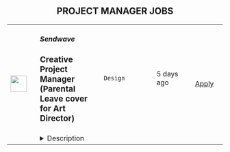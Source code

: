 <div align="center"><h2>PROJECT MANAGER JOBS</h2></div><table><tr>
                <td width="100" height="100" rowspan="2">
                    <img src="https://wwr-pro.s3.amazonaws.com/logos/0081/6324/logo.gif" width="38px" height="auto">
                </td>
                <td width="300">
                    <h5>Sendwave</h5>
                    <h3> Creative Project Manager (Parental Leave cover for Art Director)</h3>
                </td>
                <td width="300">
                    <code>Design</code>
                </td>
                <td width="200">
                <text>5 days ago</text>
                </td>
                <td width="100" rowspan="2">
                <a href="https://weworkremotely.com/remote-jobs/sendwave-creative-project-manager-parental-leave-cover-for-art-director" align="right" target="_blank">Apply</a>
                </td>
            </tr>
            <tr>
                <td colspan="3">
                <details><summary>Description</summary>
                <img src="https://we-work-remotely.imgix.net/logos/0081/6324/logo.gif?ixlib=rails-4.0.0&w=50&h=50&dpr=2&fit=fill&auto=compress" />

<p>
  <strong>Headquarters:</strong> Boston, MA
    <br /><strong>URL:</strong> <a href="https://sendwave.com">https://sendwave.com</a>
</p>

<div>
<br>We are seeking a Full-time Creative Project Manager for <strong>8 months starting Sept 26th, 2022, while the Head of Brand and Design is out on parental leave.</strong><br><br>Managing a team of 2 designers, the Creative Project Manager is responsible for supporting, coordinating, and delivering projects and campaigns to support key marketing initiatives across all regions. You will work closely with our channel leads, market launchers, and other stakeholders from Sendwave to efficiently bring new ideas and creative approaches to enhance effective marketing/growth solutions and strategies while ensuring brand consistency. Key to this is your knowledge of marketing channels, the creative, and the film production processes. Additionally, we'll be refreshing our visual identity in the upcoming years and we will need you to help manage this project.<br><br>
</div><div><strong><br>In your first few months you’ll:</strong></div><ol>
<li>Manage and provide support for day-to-day responsibilities of the Creative team</li>
<li>Manage the briefing process to ensure the Creative team has what they need to complete projects with clear deliverables and guidelines through the project management tool, Shortcut</li>
<li>Work with internal stakeholders to develop project timelines and ensure successful project completion</li>
<li>Work with production agencies to produce all videos content</li>
<li>Work on small to large-scale campaigns while finding ways to fit in day-to-day needs</li>
<li>Manage and maintain daily project status</li>
<li>Manage the creative budget</li>
</ol><div><strong>What you bring to the table:</strong></div><ul>
<li>5+ years in a Creative Project Management role</li>
<li>Experience with Project management tools (Jira, Shortcut for example)</li>
<li>History leading a creative team from project conception through implementation</li>
<li>Excellent time management skills with an eagerness to meet deadlines</li>
<li>Effective navigation of the creative process and feedback loops</li>
<li>Deep knowledge of design principles and copywriting</li>
<li>Great communication and interpersonal skills</li>
<li>Excellent organizational and multitasking skills</li>
<li>Strong business acumen skills: Ability to assess risk &amp; opportunity, critical thinking and problem solving</li>
<li>Attention to details</li>
<li>Native or fluent in English</li>
</ul><div><strong>Bonus points if you:</strong></div><ul>
<li>Have used the project management tool, Shortcut specifically</li>
<li>Have creative skills like copywriting and visual design</li>
<li>Able to work autonomously, and understand that teamwork is key to success</li>
<li>Experience managing a distributed team</li>
<li>Experience working for an app-based business</li>
<li>Are a self-starter, take initiative, and require little day-to-day direction to be successful</li>
<li>Are passionate about achieving Sendwave's mission and are excited at the prospect of lowering remittance costs for the communities we serve.</li>
</ul><div><strong>Keys details:</strong></div><ul>
<li>You can work remotely as long as you have reliable Internet access. You can be based in any of the following countries if you have the right to work there and will not need employer sponsorship during your employment duration</li>
<li>Our company is 100% remote and has been since we were founded. Sendwave hires new team members in countries around the world. All of our roles are remote, however, some roles may carry specific location-based eligibility requirements. Our Recruiting team can help answer any questions about location as we move further into recruiting process.(#LI- Remote)</li>
</ul><div><strong><br>And best of all:</strong></div><ul>
<li>Our team of over 400 employees, fully distributed across the world. We are working from coffee shops, homes, and coworking spaces — making us one of the larger fully distributed growth-stage startups in the world.</li>
<li>Proud parents, community organizers, farmers, play in bands, teach yoga, YouTube influencers, former Olympians, and serial entrepreneurs.</li>
<li>We collectively speak over twenty languages, including Akuapem, Amharic, Bengali, Ewe, Fante, Ga, Igbo, Kalenjin, Luganda, Oromo, Somali, Swahili, Wolof, Bulgarian, Croatian, Czech, Danish, Dutch, English, Estonian, Finnish, French, German, Greek, Hungarian, Irish, Italian, Latvian, Lithuanian, Maltese, Polish, Portuguese, Romanian, Slovak, Slovenian, Spanish and Swedish.</li>
<li>Our new collaborators at WorldRemit, another remittance company. We recently joined forces, and we’re excited about the ways we can continue to provide the best service to our users.</li>
</ul>

<p><strong>To apply:</strong> <a href="https://weworkremotely.com/remote-jobs/sendwave-creative-project-manager-parental-leave-cover-for-art-director">https://weworkremotely.com/remote-jobs/sendwave-creative-project-manager-parental-leave-cover-for-art-director</a></p>

                </details>
                </td>
            </tr></table>